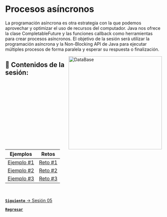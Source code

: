# Procesos asíncronos

La programación asíncrona es otra estrategia con la que podemos aprovechar 
y optimizar el uso de recursos del computador. Java nos ofrece la clase 
CompletableFuture y las funciones callback como herramientas para crear 
procesos asíncronos. El objetivo de la sesión será utilizar la programación
asíncrona y la Non-Blocking API de Java para ejecutar múltiples procesos de 
forma paralela y esperar su respuesta o finalización.

<img align="right" src="https://www.freecodecamp.org/espanol/news/content/images/2022/08/freeCodeCamp-Cover-2.png" alt="DataBase" width="300"/>

## :bookmark_tabs: Contenidos de la sesión:

| **Ejemplos**                           | **Retos**                     |
|----------------------------------------|-------------------------------|
| [Ejemplo #1](./work/Ejemplos/Ejemplo1) | [Reto #1](./work/Retos/Reto1) |
| [Ejemplo #2](./work/Ejemplos/Ejemplo2) | [Reto #2](./work/Retos/Reto2) |
| [Ejemplo #3](./work/Ejemplos/Ejemplo3) | [Reto #3](./work/Retos/Reto3) |

<br>

[**`Siguiente`** -> Sesión 05](../Sesion5)

[**`Regresar`**](../../../)